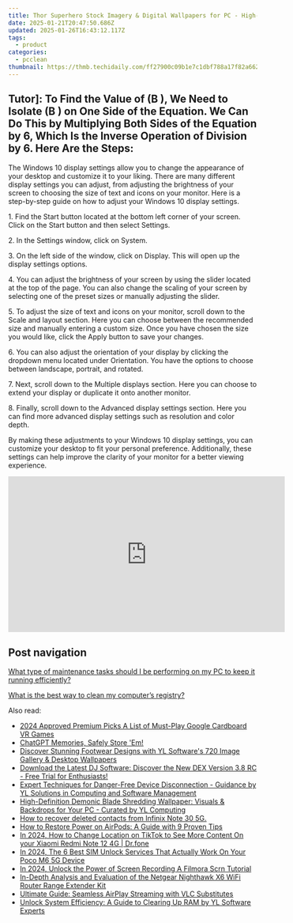 ```yaml
---
title: Thor Superhero Stock Imagery & Digital Wallpapers for PC - High-Quality Illustrations From Marvel Comic's Mighty God of Thunder by YL Software
date: 2025-01-21T20:47:50.686Z
updated: 2025-01-26T16:43:12.117Z
tags:
  - product
categories:
  - pcclean
thumbnail: https://thmb.techidaily.com/ff27900c09b1e7c1dbf788a17f82a6622f15751a0bcc9355401391b0248f242f.jpg
---
```


## Tutor]: To Find the Value of \(B \), We Need to Isolate \(B \) on One Side of the Equation. We Can Do This by Multiplying Both Sides of the Equation by 6, Which Is the Inverse Operation of Division by 6. Here Are the Steps:

The Windows 10 display settings allow you to change the appearance of your desktop and customize it to your liking. There are many different display settings you can adjust, from adjusting the brightness of your screen to choosing the size of text and icons on your monitor. Here is a step-by-step guide on how to adjust your Windows 10 display settings. 

1\. Find the Start button located at the bottom left corner of your screen. Click on the Start button and then select Settings.

2\. In the Settings window, click on System.

3\. On the left side of the window, click on Display. This will open up the display settings options. 

4\. You can adjust the brightness of your screen by using the slider located at the top of the page. You can also change the scaling of your screen by selecting one of the preset sizes or manually adjusting the slider.

5\. To adjust the size of text and icons on your monitor, scroll down to the Scale and layout section. Here you can choose between the recommended size and manually entering a custom size. Once you have chosen the size you would like, click the Apply button to save your changes.

6\. You can also adjust the orientation of your display by clicking the dropdown menu located under Orientation. You have the options to choose between landscape, portrait, and rotated.

7\. Next, scroll down to the Multiple displays section. Here you can choose to extend your display or duplicate it onto another monitor.

8\. Finally, scroll down to the Advanced display settings section. Here you can find more advanced display settings such as resolution and color depth. 

By making these adjustments to your Windows 10 display settings, you can customize your desktop to fit your personal preference. Additionally, these settings can help improve the clarity of your monitor for a better viewing experience.

<!-- affiliate ads begin -->
<iframe width="560" height="315" src="https://www.youtube.com/embed/fm0XhU5H8R4?si=cFPk6XK3X3CQSI7Y" title="YouTube video player" frameborder="0" allow="accelerometer; autoplay; clipboard-write; encrypted-media; gyroscope; picture-in-picture; web-share" referrerpolicy="strict-origin-when-cross-origin" allowfullscreen></iframe>
<!-- affiliate ads end -->

## Post navigation

[What type of maintenance tasks should I be performing on my PC to keep it running efficiently?](https://tools.techidaily.com/pcclean/products/)

[What is the best way to clean my computer’s registry?](https://tools.techidaily.com/pcclean/products/)

<ins class="adsbygoogle"
     style="display:block"
     data-ad-format="autorelaxed"
     data-ad-client="ca-pub-7571918770474297"
     data-ad-slot="1223367746"></ins>

<ins class="adsbygoogle"
     style="display:block"
     data-ad-client="ca-pub-7571918770474297"
     data-ad-slot="8358498916"
     data-ad-format="auto"
     data-full-width-responsive="true"></ins>

<span class="atpl-alsoreadstyle">Also read:</span>
<div><ul>
<li><a href="https://fox-hovers.techidaily.com/2024-approved-premium-picks-a-list-of-must-play-google-cardboard-vr-games/"><u>2024 Approved Premium Picks A List of Must-Play Google Cardboard VR Games</u></a></li>
<li><a href="https://tech-haven.techidaily.com/chatgpt-memories-safely-store-em/"><u>ChatGPT Memories, Safely Store 'Em!</u></a></li>
<li><a href="https://win-cloud.techidaily.com/discover-stunning-footwear-designs-with-yl-softwares-720-image-gallery-and-desktop-wallpapers/"><u>Discover Stunning Footwear Designs with YL Software's 720 Image Gallery & Desktop Wallpapers</u></a></li>
<li><a href="https://win-cloud.techidaily.com/download-the-latest-dj-software-discover-the-new-dex-version-38-rc-free-trial-for-enthusiasts/"><u>Download the Latest DJ Software: Discover the New DEX Version 3.8 RC - Free Trial for Enthusiasts!</u></a></li>
<li><a href="https://win-cloud.techidaily.com/expert-techniques-for-danger-free-device-disconnection-guidance-by-yl-solutions-in-computing-and-software-management/"><u>Expert Techniques for Danger-Free Device Disconnection - Guidance by YL Solutions in Computing and Software Management</u></a></li>
<li><a href="https://win-cloud.techidaily.com/high-definition-demonic-blade-shredding-wallpaper-visuals-and-backdrops-for-your-pc-curated-by-yl-computing/"><u>High-Definition Demonic Blade Shredding Wallpaper: Visuals & Backdrops for Your PC - Curated by YL Computing</u></a></li>
<li><a href="https://blog-min.techidaily.com/how-to-recover-deleted-contacts-from-infinix-note-30-5g-by-fonelab-android-recover-contacts/"><u>How to recover deleted contacts from Infinix Note 30 5G.</u></a></li>
<li><a href="https://techno-recovery.techidaily.com/how-to-restore-power-on-airpods-a-guide-with-9-proven-tips/"><u>How to Restore Power on AirPods: A Guide with 9 Proven Tips</u></a></li>
<li><a href="https://location-social.techidaily.com/in-2024-how-to-change-location-on-tiktok-to-see-more-content-on-your-xiaomi-redmi-note-12-4g-drfone-by-drfone-virtual-android/"><u>In 2024, How to Change Location on TikTok to See More Content On your Xiaomi Redmi Note 12 4G | Dr.fone</u></a></li>
<li><a href="https://sim-unlock.techidaily.com/in-2024-the-6-best-sim-unlock-services-that-actually-work-on-your-poco-m6-5g-device-by-drfone-android/"><u>In 2024, The 6 Best SIM Unlock Services That Actually Work On Your Poco M6 5G Device</u></a></li>
<li><a href="https://ai-video-apps.techidaily.com/in-2024-unlock-the-power-of-screen-recording-a-filmora-scrn-tutorial/"><u>In 2024, Unlock the Power of Screen Recording A Filmora Scrn Tutorial</u></a></li>
<li><a href="https://buynow-tips.techidaily.com/in-depth-analysis-and-evaluation-of-the-netgear-nighthawk-x6-wifi-router-range-extender-kit/"><u>In-Depth Analysis and Evaluation of the Netgear Nighthawk X6 WiFi Router Range Extender Kit</u></a></li>
<li><a href="https://media-tips.techidaily.com/ultimate-guide-seamless-airplay-streaming-with-vlc-substitutes/"><u>Ultimate Guide: Seamless AirPlay Streaming with VLC Substitutes</u></a></li>
<li><a href="https://win-cloud.techidaily.com/unlock-system-efficiency-a-guide-to-clearing-up-ram-by-yl-software-experts/"><u>Unlock System Efficiency: A Guide to Clearing Up RAM by YL Software Experts</u></a></li>
</ul></div>

